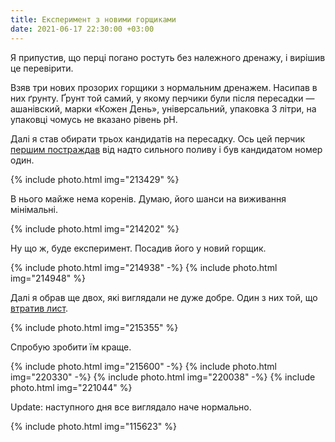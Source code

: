 ```yaml
---
title: Експеримент з новими горщиками
date: 2021-06-17 22:30:00 +03:00
---
```


Я припустив, що перці погано ростуть без належного дренажу, і вирішив це перевірити.

Взяв три нових прозорих горщики з нормальним дренажем. Насипав в них ґрунту. Ґрунт той самий, у якому перчики були після пересадки — ашанівский, марки «Кожен День», універсальний, упаковка 3 літри, на упаковці чомусь не вказано рівень pH.

Далі я став обирати трьох кандидатів на пересадку. Ось цей перчик [першим постраждав][1] від надто сильного поливу і був кандидатом номер один.

{% include photo.html img="213429" %}

В нього майже нема коренів. Думаю, його шанси на виживання мінімальні.

{% include photo.html img="214202" %}

Ну що ж, буде експеримент. Посадив його у новий горщик.

{% include photo.html img="214938" -%}
{% include photo.html img="214948" %}

Далі я обрав ще двох, які виглядали не дуже добре. Один з них той, що [втратив лист][2].

{% include photo.html img="215355" %}

Спробую зробити їм краще.

{% include photo.html img="215600" -%}
{% include photo.html img="220330" -%}
{% include photo.html img="220038" -%}
{% include photo.html img="221044" %}

Update: наступного дня все виглядало наче нормально.

{% include photo.html img="115623" %}

[1]: /2021/06/08/oops.html
[2]: /2021/06/10/leaves-drop.html
